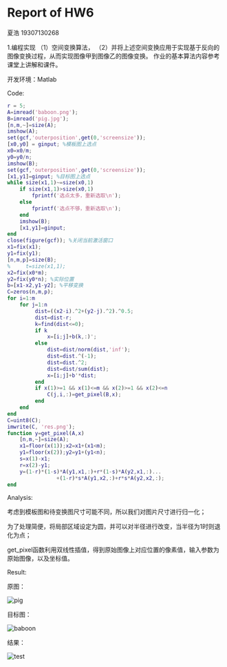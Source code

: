# Report of HW6

夏浩 19307130268

1.编程实现
（1）空间变换算法，
（2）并将上述空间变换应用于实现基于反向的图像变换过程，从而实现图像甲到图像乙的图像变换。
作业的基本算法内容参考课堂上讲解和课件。

开发环境：Matlab

Code:

```matlab
r = 5;
A=imread('baboon.png');
B=imread('pig.jpg');
[n,m,~]=size(A);
imshow(A);
set(gcf,'outerposition',get(0,'screensize'));
[x0,y0] = ginput; %模板图上选点
x0=x0/m;
y0=y0/n;
imshow(B);
set(gcf,'outerposition',get(0,'screensize'));
[x1,y1]=ginput; %目标图上选点
while size(x1,1)~=size(x0,1)
    if size(x1,1)>size(x0,1)
        fprintf('选点太多，重新选取\n');
    else
        fprintf('选点不够，重新选取\n');
    end
    imshow(B);
    [x1,y1]=ginput;
end
close(figure(gcf)); %关闭当前激活窗口
x1=fix(x1);
y1=fix(y1);
[n,m,p]=size(B);
%     t=size(x1,1);
x2=fix(x0*m);
y2=fix(y0*n); %实际位置
b=[x1-x2,y1-y2]; %平移变换
C=zeros(n,m,p);
for i=1:m
    for j=1:n
         dist=((x2-i).^2+(y2-j).^2).^0.5;
         dist=dist-r;
         k=find(dist<=0);
         if k
             x=[i;j]+b(k,:)';
         else
             dist=dist/norm(dist,'inf');
             dist=dist.^(-1);
             dist=dist.^2;
             dist=dist/sum(dist);
             x=[i;j]+b'*dist;
         end
         if x(1)>=1 && x(1)<=m && x(2)>=1 && x(2)<=n
             C(j,i,:)=get_pixel(B,x);
         end
    end
end
C=uint8(C);
imwrite(C, 'res.png');
function y=get_pixel(A,x)
    [n,m,~]=size(A);
    x1=floor(x(1));x2=x1+(x1<m);
    y1=floor(x(2));y2=y1+(y1<n);
    s=x(1)-x1;
    r=x(2)-y1;
    y=(1-r)*(1-s)*A(y1,x1,:)+r*(1-s)*A(y2,x1,:)...
                +(1-r)*s*A(y1,x2,:)+r*s*A(y2,x2,:);
end
```

Analysis:

考虑到模板图和待变换图尺寸可能不同，所以我们对图片尺寸进行归一化；

为了处理简便，将局部区域设定为圆，并可以对半径进行改变，当半径为1时则退化为点；

get_pixel函数利用双线性插值，得到原始图像上对应位置的像素值，输入参数为原始图像，以及坐标值。

Result:

原图：

![pig](D:\大三下\数据可视化\hw6\pig.jpg)

目标图：

![baboon](D:\大三下\数据可视化\hw6\baboon.png)

结果：

![test](D:\大三下\数据可视化\hw6\test.png)

